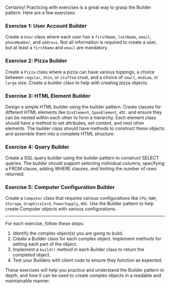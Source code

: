 Certainly! Practicing with exercises is a great way to grasp the Builder pattern. Here are a few exercises:

### Exercise 1: User Account Builder

Create a `User` class where each user has a `firstName`, `lastName`, `email`, `phoneNumber`, and `address`. Not all information is required to create a user, but at least a `firstName` and `email` are mandatory.

### Exercise 2: Pizza Builder

Create a `Pizza` class where a pizza can have various toppings, a choice between `regular`, `thin`, or `stuffed` crust, and a choice of `small`, `medium`, or `large` size. Create a builder class to help with creating pizza objects.

### Exercise 3: HTML Element Builder

Design a simple HTML builder using the builder pattern. Create classes for different HTML elements like `DivElement`, `SpanElement`, etc. and ensure they can be nested within each other to form a hierarchy. Each element class should have a method to set attributes, set content, and nest other elements. The builder class should have methods to construct these objects and assemble them into a complete HTML structure.

### Exercise 4: Query Builder

Create a SQL query builder using the builder pattern to construct SELECT queries. The builder should support selecting individual columns, specifying a FROM clause, adding WHERE clauses, and limiting the number of rows returned.

### Exercise 5: Computer Configuration Builder

Create a `Computer` class that requires various configurations like `CPU`, `RAM`, `Storage`, `GraphicsCard`, `PowerSupply`, etc. Use the Builder pattern to help create Computer objects with various configurations.

---

For each exercise, follow these steps:

1. Identify the complex object(s) you are going to build.
2. Create a Builder class for each complex object. Implement methods for setting each part of the object.
3. Implement a `build()` method in each Builder class to return the completed object.
4. Test your Builders with client code to ensure they function as expected.

These exercises will help you practice and understand the Builder pattern in depth, and how it can be used to create complex objects in a readable and maintainable manner.
